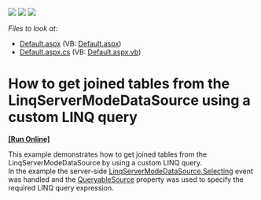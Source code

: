 <!-- default badges list -->
![](https://img.shields.io/endpoint?url=https://codecentral.devexpress.com/api/v1/VersionRange/128540441/13.1.8%2B)
[![](https://img.shields.io/badge/Open_in_DevExpress_Support_Center-FF7200?style=flat-square&logo=DevExpress&logoColor=white)](https://supportcenter.devexpress.com/ticket/details/E4967)
[![](https://img.shields.io/badge/📖_How_to_use_DevExpress_Examples-e9f6fc?style=flat-square)](https://docs.devexpress.com/GeneralInformation/403183)
<!-- default badges end -->
<!-- default file list -->
*Files to look at*:

* [Default.aspx](./CS/WebSite/Default.aspx) (VB: [Default.aspx](./VB/WebSite/Default.aspx))
* [Default.aspx.cs](./CS/WebSite/Default.aspx.cs) (VB: [Default.aspx.vb](./VB/WebSite/Default.aspx.vb))
<!-- default file list end -->
# How to get joined tables from the LinqServerModeDataSource using a custom LINQ query
<!-- run online -->
**[[Run Online]](https://codecentral.devexpress.com/e4967/)**
<!-- run online end -->


<p>This example demonstrates how to get joined tables from the LinqServerModeDataSource by using a custom LINQ query. <br />
In the example the server-side <a href="http://documentation.devexpress.com/#AspNet/DevExpressDataLinqLinqServerModeDataSource_Selectingtopic"><u>LinqServerModeDataSource.Selecting</u></a> event was handled and the <a href="http://documentation.devexpress.com/#CoreLibraries/DevExpressDataLinqLinqServerModeSource_QueryableSourcetopic"><u>QueryableSource</u></a> property was used to specify the required LINQ query expression.</p><br />


<br/>


